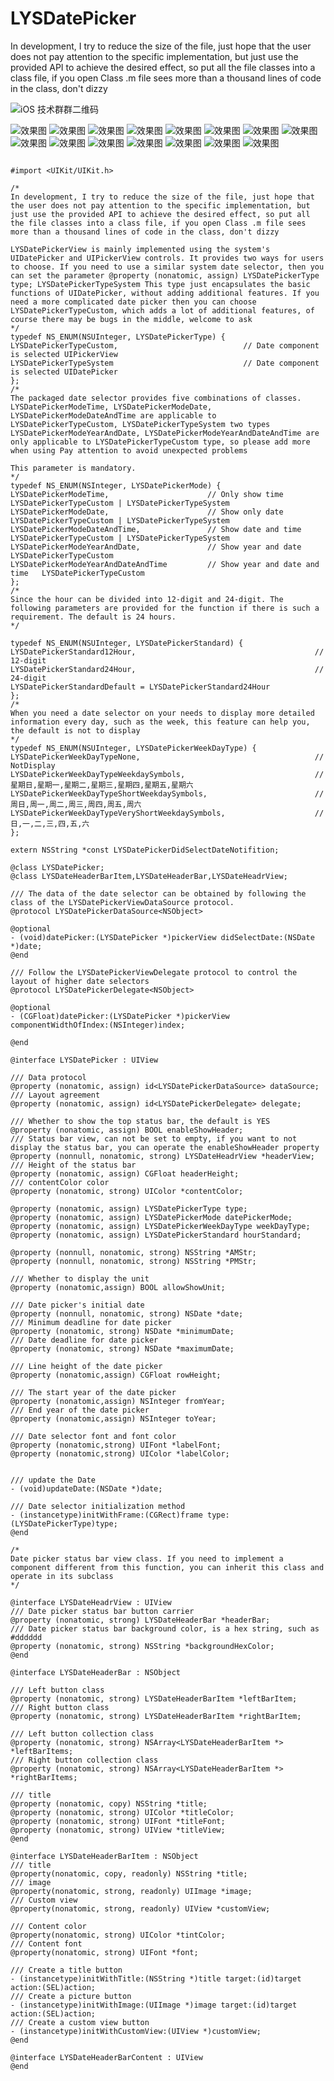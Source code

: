 # LYSDatePicker

In development, I try to reduce the size of the file, just hope that the user does not pay attention to the specific implementation, but just use the provided API to achieve the desired effect, so put all the file classes into a class file, if you open Class .m file sees more than a thousand lines of code in the class, don't dizzy

![iOS 技术群群二维码](https://github.com/LIYANGSHUAI/LYSDatePicker/blob/master/resource/iOS技术群群二维码.png)

![效果图](https://github.com/LIYANGSHUAI/LYSDatePicker/blob/master/resource/目录.png)
![效果图](https://github.com/LIYANGSHUAI/LYSDatePicker/blob/master/resource/系统(时间).png)
![效果图](https://github.com/LIYANGSHUAI/LYSDatePicker/blob/master/resource/系统(日期).png)
![效果图](https://github.com/LIYANGSHUAI/LYSDatePicker/blob/master/resource/系统(日期和时间).png)
![效果图](https://github.com/LIYANGSHUAI/LYSDatePicker/blob/master/resource/自定义(时间).png)
![效果图](https://github.com/LIYANGSHUAI/LYSDatePicker/blob/master/resource/自定义(时间12小时).png)
![效果图](https://github.com/LIYANGSHUAI/LYSDatePicker/blob/master/resource/自定义(日期).png)
![效果图](https://github.com/LIYANGSHUAI/LYSDatePicker/blob/master/resource/自定义(日期和星期).png)
![效果图](https://github.com/LIYANGSHUAI/LYSDatePicker/blob/master/resource/自定义(日期和时间).png)
![效果图](https://github.com/LIYANGSHUAI/LYSDatePicker/blob/master/resource/自定义(日期和时间和星期).png)
![效果图](https://github.com/LIYANGSHUAI/LYSDatePicker/blob/master/resource/自定义(年和日期).png)
![效果图](https://github.com/LIYANGSHUAI/LYSDatePicker/blob/master/resource/自定义(年和日期和时间).png)
![效果图](https://github.com/LIYANGSHUAI/LYSDatePicker/blob/master/resource/自定义(年和日期和时间和星期).png)
![效果图](https://github.com/LIYANGSHUAI/LYSDatePicker/blob/master/resource/自定义(年和日期和星期).png)
![效果图](https://github.com/LIYANGSHUAI/LYSDatePicker/blob/master/resource/自定义(年和日期和时间和星期12小时).png)


```objc

#import <UIKit/UIKit.h>

/*
In development, I try to reduce the size of the file, just hope that the user does not pay attention to the specific implementation, but just use the provided API to achieve the desired effect, so put all the file classes into a class file, if you open Class .m file sees more than a thousand lines of code in the class, don't dizzy

LYSDatePickerView is mainly implemented using the system's UIDatePicker and UIPickerView controls. It provides two ways for users to choose. If you need to use a similar system date selector, then you can set the parameter @property (nonatomic, assign) LYSDatePickerType type; LYSDatePickerTypeSystem This type just encapsulates the basic functions of UIDatePicker, without adding additional features. If you need a more complicated date picker then you can choose LYSDatePickerTypeCustom, which adds a lot of additional features, of course there may be bugs in the middle, welcome to ask
*/
typedef NS_ENUM(NSUInteger, LYSDatePickerType) {
LYSDatePickerTypeCustom,                            // Date component is selected UIPickerView
LYSDatePickerTypeSystem                             // Date component is selected UIDatePicker
};
/*
The packaged date selector provides five combinations of classes. LYSDatePickerModeTime, LYSDatePickerModeDate, LYSDatePickerModeDateAndTime are applicable to LYSDatePickerTypeCustom, LYSDatePickerTypeSystem two types LYSDatePickerModeYearAndDate, LYSDatePickerModeYearAndDateAndTime are only applicable to LYSDatePickerTypeCustom type, so please add more when using Pay attention to avoid unexpected problems

This parameter is mandatory.
*/
typedef NS_ENUM(NSInteger, LYSDatePickerMode) {
LYSDatePickerModeTime,                      // Only show time                LYSDatePickerTypeCustom | LYSDatePickerTypeSystem
LYSDatePickerModeDate,                      // Show only date                LYSDatePickerTypeCustom | LYSDatePickerTypeSystem
LYSDatePickerModeDateAndTime,               // Show date and time            LYSDatePickerTypeCustom | LYSDatePickerTypeSystem
LYSDatePickerModeYearAndDate,               // Show year and date            LYSDatePickerTypeCustom
LYSDatePickerModeYearAndDateAndTime         // Show year and date and time   LYSDatePickerTypeCustom
};
/*
Since the hour can be divided into 12-digit and 24-digit. The following parameters are provided for the function if there is such a requirement. The default is 24 hours.
*/

typedef NS_ENUM(NSUInteger, LYSDatePickerStandard) {
LYSDatePickerStandard12Hour,                                        // 12-digit
LYSDatePickerStandard24Hour,                                        // 24-digit
LYSDatePickerStandardDefault = LYSDatePickerStandard24Hour
};
/*
When you need a date selector on your needs to display more detailed information every day, such as the week, this feature can help you, the default is not to display
*/
typedef NS_ENUM(NSUInteger, LYSDatePickerWeekDayType) {
LYSDatePickerWeekDayTypeNone,                                       // NotDisplay
LYSDatePickerWeekDayTypeWeekdaySymbols,                             // 星期日,星期一,星期二,星期三,星期四,星期五,星期六
LYSDatePickerWeekDayTypeShortWeekdaySymbols,                        // 周日,周一,周二,周三,周四,周五,周六
LYSDatePickerWeekDayTypeVeryShortWeekdaySymbols,                    // 日,一,二,三,四,五,六
};

extern NSString *const LYSDatePickerDidSelectDateNotifition;

@class LYSDatePicker;
@class LYSDateHeaderBarItem,LYSDateHeaderBar,LYSDateHeadrView;

/// The data of the date selector can be obtained by following the class of the LYSDatePickerViewDataSource protocol.
@protocol LYSDatePickerDataSource<NSObject>

@optional
- (void)datePicker:(LYSDatePicker *)pickerView didSelectDate:(NSDate *)date;
@end

/// Follow the LYSDatePickerViewDelegate protocol to control the layout of higher date selectors
@protocol LYSDatePickerDelegate<NSObject>

@optional
- (CGFloat)datePicker:(LYSDatePicker *)pickerView componentWidthOfIndex:(NSInteger)index;

@end

@interface LYSDatePicker : UIView

/// Data protocol
@property (nonatomic, assign) id<LYSDatePickerDataSource> dataSource;
/// Layout agreement
@property (nonatomic, assign) id<LYSDatePickerDelegate> delegate;

/// Whether to show the top status bar, the default is YES
@property (nonatomic, assign) BOOL enableShowHeader;
/// Status bar view, can not be set to empty, if you want to not display the status bar, you can operate the enableShowHeader property
@property (nonnull, nonatomic, strong) LYSDateHeadrView *headerView;
/// Height of the status bar
@property (nonatomic, assign) CGFloat headerHeight;
/// contentColor color
@property (nonatomic, strong) UIColor *contentColor;

@property (nonatomic, assign) LYSDatePickerType type;
@property (nonatomic, assign) LYSDatePickerMode datePickerMode;
@property (nonatomic, assign) LYSDatePickerWeekDayType weekDayType;
@property (nonatomic, assign) LYSDatePickerStandard hourStandard;

@property (nonnull, nonatomic, strong) NSString *AMStr;
@property (nonnull, nonatomic, strong) NSString *PMStr;

/// Whether to display the unit
@property (nonatomic,assign) BOOL allowShowUnit;

/// Date picker's initial date
@property (nonnull, nonatomic, strong) NSDate *date;
/// Minimum deadline for date picker
@property (nonatomic, strong) NSDate *minimumDate;
/// Date deadline for date picker
@property (nonatomic, strong) NSDate *maximumDate;

/// Line height of the date picker
@property (nonatomic,assign) CGFloat rowHeight;

/// The start year of the date picker
@property (nonatomic,assign) NSInteger fromYear;
/// End year of the date picker
@property (nonatomic,assign) NSInteger toYear;

/// Date selector font and font color
@property (nonatomic,strong) UIFont *labelFont;
@property (nonatomic,strong) UIColor *labelColor;


/// update the Date
- (void)updateDate:(NSDate *)date;

/// Date selector initialization method
- (instancetype)initWithFrame:(CGRect)frame type:(LYSDatePickerType)type;
@end

/*
Date picker status bar view class. If you need to implement a component different from this function, you can inherit this class and operate in its subclass
*/

@interface LYSDateHeadrView : UIView
/// Date picker status bar button carrier
@property (nonatomic, strong) LYSDateHeaderBar *headerBar;
/// Date picker status bar background color, is a hex string, such as #dddddd
@property (nonatomic, strong) NSString *backgroundHexColor;
@end

@interface LYSDateHeaderBar : NSObject

/// Left button class
@property (nonatomic, strong) LYSDateHeaderBarItem *leftBarItem;
/// Right button class
@property (nonatomic, strong) LYSDateHeaderBarItem *rightBarItem;

/// Left button collection class
@property (nonatomic, strong) NSArray<LYSDateHeaderBarItem *> *leftBarItems;
/// Right button collection class
@property (nonatomic, strong) NSArray<LYSDateHeaderBarItem *> *rightBarItems;

/// title
@property (nonatomic, copy) NSString *title;
@property (nonatomic, strong) UIColor *titleColor;
@property (nonatomic, strong) UIFont *titleFont;
@property (nonatomic, strong) UIView *titleView;
@end

@interface LYSDateHeaderBarItem : NSObject
/// title
@property(nonatomic, copy, readonly) NSString *title;
/// image
@property(nonatomic, strong, readonly) UIImage *image;
/// Custom view
@property(nonatomic, strong, readonly) UIView *customView;

/// Content color
@property(nonatomic, strong) UIColor *tintColor;
/// Content font
@property(nonatomic, strong) UIFont *font;

/// Create a title button
- (instancetype)initWithTitle:(NSString *)title target:(id)target action:(SEL)action;
/// Create a picture button
- (instancetype)initWithImage:(UIImage *)image target:(id)target action:(SEL)action;
/// Create a custom view button
- (instancetype)initWithCustomView:(UIView *)customView;
@end

@interface LYSDateHeaderBarContent : UIView
@end
```
